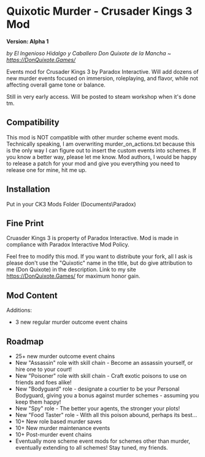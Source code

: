 # Quixotic Murder - Crusader Kings 3 Mod
**Version: Alpha 1**

*by El Ingenioso Hidalgo y Caballero Don Quixote de la Mancha ~ https://DonQuixote.Games/*

Events mod for Crusader Kings 3 by Paradox Interactive. Will add dozens of new murder events focused on immersion, roleplaying, and flavor, while not affecting overall game tone or balance.

Still in very early access. Will be posted to steam workshop when it's done tm.

## Compatibility
This mod is NOT compatible with other murder scheme event mods. Technically speaking, I am overwriting murder_on_actions.txt because this is the only way I can figure out to insert the custom events into schemes. If you know a better way, please let me know. Mod authors, I would be happy to release a patch for your mod and give you everything you need to release one for mine, hit me up.

## Installation
Put in your CK3 Mods Folder (Documents\Paradox)

## Fine Print
Cruasder Kings 3 is property of Paradox Interactive. Mod is made in compliance with Paradox Interactive Mod Policy.

Feel free to modify this mod. If you want to distribute your fork, all I ask is please don't use the "Quixotic" name in the title, but do give attribution to me (Don Quixote) in the description. Link to my site https://DonQuixote.Games/ for maximum honor gain.

## Mod Content
Additions:
* 3 new regular murder outcome event chains
 
## Roadmap
* 25+ new murder outcome event chains
* New "Assassin" role with skill chain - Become an assassin yourself, or hire one to your court!
* New "Poisoner" role with skill chain - Craft exotic poisons to use on friends and foes alike!
* New "Bodyguard" role - designate a courtier to be your Personal Bodyguard, giving you a bonus against murder schemes - assuming you keep them happy!
* New "Spy" role - The better your agents, the stronger your plots!
* New "Food Taster" role - With all this poison abound, perhaps its best...
* 10+ New role based murder saves
* 10+ New murder maintenance events
* 10+ Post-murder event chains
* Eventually more scheme event mods for schemes other than murder, eventually extending to all schemes! Stay tuned, my friends.
